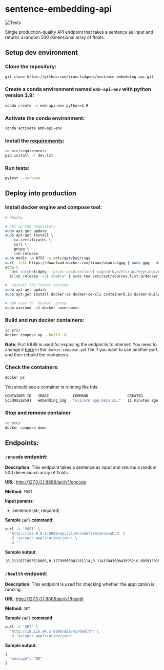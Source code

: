 # sentence-embedding-api

![Tests](https://github.com/ironcladgeek/sentence-embedding-api/actions/workflows/tests.yaml/badge.svg)

Single production-quality API endpoint that takes a sentence as input and returns a random 500 dimensional array of floats.

## Setup dev environment

### Clone the repository:
```bash
git clone https://github.com/ironcladgeek/sentence-embedding-api.git
```

### Create a conda environment named `emb-api-env` with python version 3.9:
```bash
conda create -n emb-api-env python=3.9
```

### Activate the conda environment:
```bash
conda activate emb-api-env
```

### Install the [requirements](https://github.com/ironcladgeek/sentence-embedding-api/blob/main/src/requirements/dev.txt):
```bash
cd src/requirements
pip install -r dev.txt
```

### Run tests:
```bash
pytest --verbose
```

## Deploy into production

### Install docker engine and compose tool:

```bash
# Ubuntu

# set up the repository
sudo apt-get update
sudo apt-get install \
    ca-certificates \
    curl \
    gnupg \
    lsb-release
sudo mkdir -m 0755 -p /etc/apt/keyrings
curl -fsSL https://download.docker.com/linux/ubuntu/gpg | sudo gpg --dearmor -o /etc/apt/keyrings/docker.gpg
echo \
  "deb [arch=$(dpkg --print-architecture) signed-by=/etc/apt/keyrings/docker.gpg] https://download.docker.com/linux/ubuntu \
  $(lsb_release -cs) stable" | sudo tee /etc/apt/sources.list.d/docker.list > /dev/null

#  install the latest version
sudo apt-get update
sudo apt-get install docker-ce docker-ce-cli containerd.io docker-buildx-plugin docker-compose-plugin

# add user to `docker` group
sudo usermod -aG docker <username>
```

### Build and run docker containers:
```bash
cd src/
docker compose up --build -d
```
**Note**: Port 8888 is used for exposing the endpoints to internet. You need to change it [here](https://github.com/ironcladgeek/sentence-embedding-api/blob/main/src/docker-compose.yml#L10) in the `docker-compose.yml` file if you want to use another port, and then rebuild the containers.

### Check the containers:
```bash
docker ps
```
You should see a container is running like this:
```bash
CONTAINER ID   IMAGE           COMMAND                  CREATED          STATUS          PORTS                                   NAMES
5c5d982a8591   embedding_img   "uvicorn app.main:ap…"   11 minutes ago   Up 11 minutes   0.0.0.0:8888->80/tcp, :::8888->80/tcp   embedding_cnt
```

### Stop and remove container
```bash
cd src/
docker compose down
```

## Endpoints:

### `/encode` endpoint:

**Description**: This endpoint takes a sentence as input and returns a random 500 dimensional array of floats.

**URL**: http://127.0.0.1:8888/api/v1/encode

**Method**: `POST`

**Input params**:

 - sentence (str, required)

**Sample `curl` command**:
```bash
curl -X 'POST' \
  'http://127.0.0.1:8888/api/v1/encode?sentence=abcd' \
  -H 'accept: application/json' \
  -d ''
```

**Sample output**:
```bash
[0.2112871093518085,0.17799565801281214,0.11419043600435952,0.6059159157427225,0.4876879326737852,0.11489384394872726,0.6023286516530735, ...
```


### `/health` endpoint:

**Description**: This endpoint is used for checking whether the application is running.

**URL**: http://127.0.0.1:8888/api/v1/health

**Method**: `GET`


**Sample `curl` command**:
```bash
curl -X 'GET' \
  'http://18.116.94.5:8888/api/v1/health' \
  -H 'accept: application/json'
```

**Sample output**:
```bash
{
  "message": "OK"
}
```
